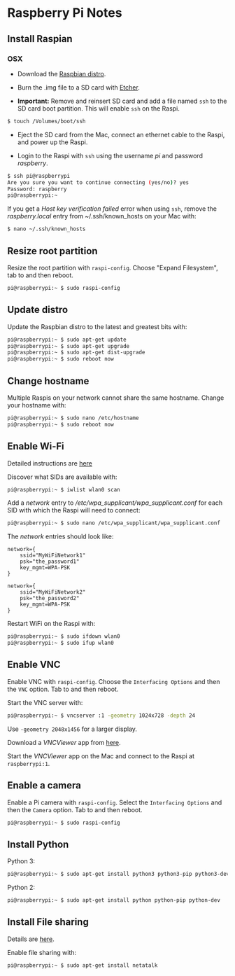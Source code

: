 # Raspberry Pi Notes

## Install Raspian 

### OSX

* Download the [Raspbian distro](https://www.raspberrypi.org/downloads/raspbian/).

*  Burn the .img file to a SD card with [Etcher](https://etcher.io).

*  **Important:** Remove and reinsert SD card and add a file named `ssh` to the SD card boot partition.
This will enable `ssh` on the Raspi.
```bash
$ touch /Volumes/boot/ssh
```

*  Eject the SD card from the Mac, connect an ethernet cable to the Raspi, and power up the Raspi.

*  Login to the Raspi with `ssh` using the username *pi* and password *raspberry*.
```bash
$ ssh pi@raspberrypi
Are you sure you want to continue connecting (yes/no)? yes
Password: raspberry
pi@raspberrypi:~ 
```

If you get a *Host key verification failed* error when using `ssh`, 
remove the *raspberry.local* entry from ~/.ssh/known_hosts on your Mac with:

```bash
$ nano ~/.ssh/known_hosts
```

## Resize root partition

Resize the root partition with `raspi-config`.
Choose "Expand Filesystem", tab to <Finish> and then reboot.

```bash
pi@raspberrypi:~ $ sudo raspi-config
```

## Update distro
Update the Raspbian distro to the latest and greatest bits with:
```bash
pi@raspberrypi:~ $ sudo apt-get update
pi@raspberrypi:~ $ sudo apt-get upgrade
pi@raspberrypi:~ $ sudo apt-get dist-upgrade
pi@raspberrypi:~ $ sudo reboot now
```

## Change hostname
Multiple Raspis on your network cannot share the same hostname. Change your hostname with:

```bash
pi@raspberrypi:~ $ sudo nano /etc/hostname
pi@raspberrypi:~ $ sudo reboot now
```

## Enable Wi-Fi
Detailed instructions are 
[here](http://www.makeuseof.com/tag/setup-wi-fi-bluetooth-raspberry-pi-3/)

Discover what SIDs are available with:
```bash
pi@raspberrypi:~ $ iwlist wlan0 scan
```

Add a *network* entry to */etc/wpa_supplicant/wpa_supplicant.conf*
for each SID with which the Raspi will need to connect:
```bash
pi@raspberrypi:~ $ sudo nano /etc/wpa_supplicant/wpa_supplicant.conf
```

The *network* entries should look like:
```snakeyaml
network={
    ssid="MyWiFiNetwork1"
    psk="the_password1"
    key_mgmt=WPA-PSK
}

network={
    ssid="MyWiFiNetwork2"
    psk="the_password2"
    key_mgmt=WPA-PSK
}
```

Restart WiFi on the Raspi with:
 ```bash
pi@raspberrypi:~ $ sudo ifdown wlan0
pi@raspberrypi:~ $ sudo ifup wlan0
```
 
## Enable VNC

Enable VNC with `raspi-config`. Choose the `Interfacing Options` and then 
the `VNC` option. Tab to <Finish> and then reboot.

Start the VNC server with:
```bash
pi@raspberrypi:~ $ vncserver :1 -geometry 1024x728 -depth 24
```

Use `-geometry 2048x1456` for a larger display.

Download a *VNCViewer* app from 
[here](https://www.realvnc.com/download/viewer/). 

Start the *VNCViewer* app on the Mac and connect to the Raspi at `raspberrypi:1`.

## Enable a camera
Enable a Pi camera with `raspi-config`. Select the `Interfacing Options` and then the `Camera` option.
Tab to <Finish> and then reboot.
```bash
pi@raspberrypi:~ $ sudo raspi-config
```

## Install Python

Python 3:
```bash
pi@raspberrypi:~ $ sudo apt-get install python3 python3-pip python3-dev
```

Python 2:
```bash
pi@raspberrypi:~ $ sudo apt-get install python python-pip python-dev
```

## Install File sharing

Details are [here](http://www.instructables.com/id/How-to-share-files-between-Mac-OSX-and-Raspberry-P/?ALLSTEPS).

Enable file sharing with:
```bash
pi@raspberrypi:~ $ sudo apt-get install netatalk
```



